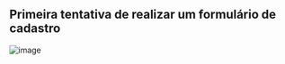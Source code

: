 ## Primeira tentativa de realizar um formulário de cadastro
![image](https://user-images.githubusercontent.com/100317569/214397544-3e0a9ab4-6521-47f0-a17d-29a94651693c.png)
